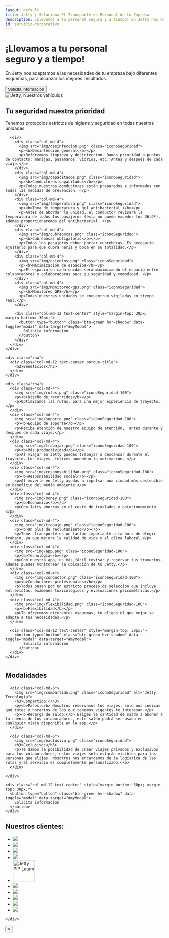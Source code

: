 ```yaml
---
layout: default
title: Jetty | Soluciona El Transporte de Personal de tu Empresa
description: ¡Llevamos a tu personal seguro y a tiempo! En Jetty nos adaptamos a las necesidades de tu organización bajo diferentes esquemas, para alcanzar los mejores resultados.
id: servicio-corporativo
---
```


<div class="container-fluid gradient">

  <div class="organizaciones">
    <div class="container">
      <div class="row">
        <div class="col-md-6" data-aos="fade-left" data-aos-easing="ease-out-sine" data-aos-duration="500">
          <h1>¡Llevamos a tu personal <br><span class="titleBold">seguro y a tiempo!</span></h1>
          <p class="lead">En Jetty nos adaptamos a las necesidades de tu empresa bajo diferentes esquemas, para alcanzar los mejores resultados.</p>
          <button type="button" class="btn-green hvr-shadow" data-toggle="modal" data-target="#myModal">
            Solicita información
          </button>
        </div>
        <div class="col-md-6 text-right">
          <img src="img/choferes.png" alt="Jetty, Nuestros vehículos" data-aos="fade" data-aos-easing="ease-out-sine">
        </div>
      </div>
    </div>
  </div>

  <div class="container porque-content" data-aos="fade-up">
    <div class="row" style="margin-bottom: 40px;">
      <div class="col-md-12 text-center porque-title">
        <h2>Tu seguridad nuestra prioridad</h2>
        <p class="lead textGray">Tenemos protocolos estrictos de higiene y seguridad en todas nuestras unidades:</p>
      </div>

      <div>
        <div class="col-md-4">
          <img src="img/desinfeccion.png" class="iconoSeguridad">
          <p><b>Desinfección general</b></p>
          <p>Reforzamos limpieza y desinfección. Damos prioridad a puntos de contacto: manijas, pasamanos, vidrios, etc. Antes y después de cada viaje.</p>
        </div>
        <div class="col-md-4">
          <img src="img/capacitados.png" class="iconoSeguridad">
          <p><b>Conductores capacitados</b></p>
          <p>Todos nuestros conductores están preparados e informados con todas las medidas de prevención. </p>
        </div>
        <div class="col-md-4">
          <img src="img/temperatura.png" class="iconoSeguridad">
          <p><b>Toma de temperatura y gel antibacterial </b></p>
          <p>Antes de abordar la unidad, el conductor revisará la temperatura de todos los pasajeros (ésta no puede exceder los 36.9º). Además proporcionaremos gel antibacterial. </p>
        </div>
        <div class="col-md-4">
          <img src="img/cubrebocas.png" class="iconoSeguridad">
          <p><b>Cubrebocas obligatorio</b></p>
          <p>Todos los pasajeros deben portar cubrebocas. Es necesario ajustarlo para que cubra nariz y boca en su totalidad.</p>
        </div>
        <div class="col-md-4">
          <img src="img/asientos.png" class="iconoSeguridad">
          <p><b>Maximización de espacios</b></p>
          <p>El espacio en cada unidad será maximizando el espacio entre colaboradores y colaboradoras para su seguridad y comodidad. </p>
        </div>
        <div class="col-md-4">
          <img src="img/Monitoreo-gps.png" class="iconoSeguridad">
          <p><b>Monitoreo GPS</b></p>
          <p>Todas nuestras unidades se encuentran vigiladas en tiempo real.</p>
        </div>

        <div class="col-md-12 text-center" style="margin-top: 30px; margin-bottom: 30px;">
          <button type="button" class="btn-green hvr-shadow" data-toggle="modal" data-target="#myModal">
            Solicita información
          </button>
        </div>
      </div>
    </div>

    <div class="row">
      <div class="col-md-12 text-center porque-title">
        <h2>Beneficios</h2>
      </div>
    </div>

    <div class="row">
      <div class="col-md-4">
        <img src="img/rutas.png" class="iconoSeguridad-100">
        <p><b>Diseño de recorridos</b></p>
        <p>Optimizamos las rutas, para una mejor experiencia de trayecto.</p>
      </div>
      <div class="col-md-4">
        <img src="img/soporte.png" class="iconoSeguridad-100">
        <p><b>Equipo de soporte</b></p>
        <p>Recibe atención de nuestro equipo de atención,  antes durante y después de cada viaje.</p>
      </div>
      <div class="col-md-4">
        <img src="img/trabajar.png" class="iconoSeguridad-100">
        <p><b>Más productividad</b></p>
        <p>Al viajar en Jetty puedes trabajar o descansar durante el trayecto. Los viajes  felices aumentan la motivación. </p>
      </div>
      <div class="col-md-4">
        <img src="img/responsabilidad.png" class="iconoSeguridad-100">
        <p><b>Responsabilidad social</b></p>
        <p>Al moverte en Jetty ayudas a impulsar una ciudad más sostenible en beneficio del medio ambiente.</p>
      </div>
      <div class="col-md-4">
        <img src="img/money.png" class="iconoSeguridad-100">
        <p><b>Económico</b></p>
        <p>Con Jetty ahorras en el costo de traslados y estacionamiento.</p>
      </div>
      <div class="col-md-4">
        <img src="img/trabajo.png" class="iconoSeguridad-100">
        <p><b>Un plus de reclutamiento</b></p>
        <p>Tener transporte es un factor importante a la hora de elegir trabajo, ya que mejora la calidad de vida y el clima laboral.</p>
      </div>
      <div class="col-md-4">
        <img src="img/app.png" class="iconoSeguridad-100">
        <p><b>Tecnología</b></p>
        <p>Con nuestra app, es más fácil revisar y reservar tus trayectos. Además puedes monitorear la ubicación de tu Jetty.</p>
      </div>
      <div class="col-md-4">
        <img src="img/conductor.png" class="iconoSeguridad-100">
        <p><b>Conductores profesionales</b></p>
        <p>Todos pasan por un estricto proceso de selección que incluye entrevistas, exámenes toxicológicos y evaluaciones psicométricas.</p>
      </div>
      <div class="col-md-4">
        <img src="img/flexibilidad.png" class="iconoSeguridad-100">
        <p><b>Flexibilidad</b></p>
        <p>Te ofrecemos diferentes esquemas, tu eliges el que mejor se adapte a tus necesidades.</p>
      </div>

      <div class="col-md-12 text-center" style="margin-top: 30px;">
        <button type="button" class="btn-green hvr-shadow" data-toggle="modal" data-target="#myModal">
            Solicita información
          </button>
      </div>
    </div>
  </div>

  <div class="container">
    <div class="row">
      <div class="col-md-12 text-center" style="margin-bottom: 20px;">
        <h2>Modalidades</h2>
      </div>

      <div class="col-md-6">
        <img src="img/compartido.png" class="iconoSeguridad" alt="Jetty, Tecnología">
        <h3>Compartido:</h3>
        <p><b>Pases:</b> Nosotros reservamos tus viajes, sólo nos indicas qué rutas y horarios de los que tenemos vigentes te interesan.</p>
        <p><b>Recarga de saldo:</b> Eliges la cantidad de saldo a abonar a la cuenta de tus colaboradores, este saldo podrá ser usado en cualquier viaje disponible en la app.</p>
      </div>

      <div class="col-md-6">
        <img src="img/exclusivo.png" class="iconoSeguridad">
        <h3>Exclusivo:</h3>
        <p>Te damos la posibilidad de crear viajes privados y exclusivos para tus colaboradores, estos viajes sólo estarán visibles para las personas que elijas. Nosotros nos encargamos de la logística de las rutas y el servicio es completamente personalizado.</p>
      </div>

    </div>

    <div class="col-md-12 text-center" style="margin-bottom: 60px; margin-top: 30px;">
      <button type="button" class="btn-green hvr-shadow" data-toggle="modal" data-target="#myModal">
        Solicita información
      </button>
    </div>

  </div>

  <div class="container">
    <div class="row">
      <div class="col-md-12 text-center">
        <h2>Nuestros clientes:</h2>
        <ul class="clientes">
          <li>
            <a href="http://www.alhel.com/" target="_blank">
              <img src="imgs-prensa/alhel.png">
            </a>
          </li>
          <li>
            <a href="https://www.continentaltire.mx/car" target="_blank">
              <img src="imgs-prensa/continental.svg">
            </a>
          </li>
          <li>
            <a href="https://www.lexmark.com/es_mx.html" target="_blank">
              <img src="imgs-prensa/lexmark.svg">
            </a>
          </li>
          <li>
            <a href="https://www.globant.com/" target="_blank">
              <img src="imgs-prensa/globant.svg">
            </a>
          </li>
          <li>
            <a href="http://www.piplatam.com/" target="_blank">
              <img src="imgs-prensa/PiP-white.png" alt="Jetty PiP Latam" width="70">
            </a>
          </li>
          <li>
            <a href="https://www.mheducation.com.mx" target="_blank">
              <img src="imgs-prensa/MHE-Logo.png">
            </a>
          </li>
          <li>
            <a href="https://www.verifone.com/es/mx" target="_blank">
              <img src="imgs-prensa/verifone.png">
            </a>
          </li>
          <li>
            <a href="https://hutchisonportstng.com" target="_blank">
              <img src="imgs-prensa/TNG-logotipo.png">
            </a>
          </li>
          <li>
            <a href="#" target="_blank">
              <img src="imgs-prensa/inlod.png">
            </a>
          </li>
          <li>
            <a href="#" target="_blank">
              <img src="imgs-prensa/jobandtalent.png">
            </a>
          </li>
          <!-- <li>
            <a href="#" target="_blank">
              <img src="imgs-prensa/SPGG.png">
            </a>
          </li>
          <li>
            <a href="#" target="_blank">
              <img src="imgs-prensa/ibero.png">
            </a>
          </li> -->
        </ul>
      </div>

    </div>
  </div>

</div>


<!-- Modal -->
<div class="modal fade" id="myModal" tabindex="-1" role="dialog" aria-labelledby="myModalLabel">
  <div class="modal-dialog" role="document">
    <div class="modal-content">
      <div class="modal-header">
        <button type="button" class="close" data-dismiss="modal" aria-label="Close"><span aria-hidden="true">&times;</span></button>
      </div>
      <div class="modal-body">
        <div class="_form_5"></div><script src=“https://jetty.activehosted.com/f/embed.php?id=5” type=“text/javascript” charset=“utf-8"></script>
      </div>
    </div>
  </div>
</div>


